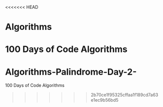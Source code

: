 <<<<<<< HEAD
# Algorithms
100 Days of Code Algorithms 
=======
# Algorithms-Palindrome-Day-2-
  100 Days of Code Algorithms
>>>>>>> 2b70ce1f95325cffaa1f189cd7a63e1ec9b56bd5
